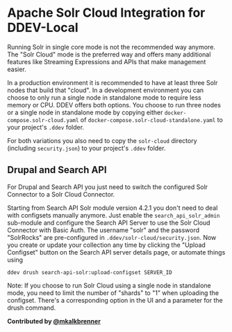# Apache Solr Cloud Integration for DDEV-Local

Running Solr in single core mode is not the recommended way anymore. The "Solr Cloud" mode is the preferred way and
offers many additional features like Streaming Expressions and APIs that make management easier.

In a production environment it is recommended to have at least three Solr nodes that build that "cloud". In a
development environment you can choose to only run a single node in standalone mode to require less memory or CPU. DDEV
offers both options. You choose to run three nodes or a single node in standalone mode by copying either
`docker-compose.solr-cloud.yaml` of `docker-compose.solr-cloud-standalone.yaml` to your project's `.ddev` folder.

For both variations you also need to copy the `solr-cloud` directory (including `security.json`) to your project's
`.ddev` folder.

## Drupal and Search API

For Drupal and Search API you just need to switch the configured Solr Connector to a Solr Cloud Connector.

Starting from Search API Solr module version 4.2.1 you don't need to deal with configsets manually anymore. Just enable
the `search_api_solr_admin` sub-module and configure the Search API Server to use the Solr Cloud Connector with Basic
Auth. The username "solr" and the password "SolrRocks" are pre-configured in `.ddev/solr-cloud/security.json`. Now you
create or update your collection any time by clicking the "Upload Configset" button on the Search API server details
page, or automate things using
```
ddev drush search-api-solr:upload-configset SERVER_ID
```

Note: If you choose to run Solr Cloud using a single node in standalone mode, you need to limit the number of "shards"
      to "1" when uploading the configset. There's a corresponding option in the UI and a parameter for the drush
      command.

**Contributed by [@mkalkbrenner](https://github.com/mkalkbrenner)**
